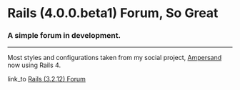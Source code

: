 Rails (4.0.0.beta1) Forum, So Great
============

### A simple forum in development. ###

* * *

Most styles and configurations taken from my social project, [Ampersand](https://github.com/naathyn/Ampersand) now using Rails 4.

link_to [Rails (3.2.12) Forum](https://github.com/naathyn/rails_forum)
